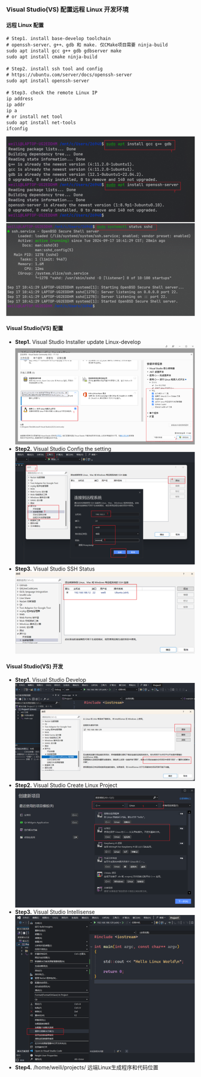 ### Visual Studio(VS) 配置远程 Linux 开发环境

#### 远程 Linux 配置

```shell
# Step1. install base-develop toolchain
# openssh-server、g++、gdb 和 make. 仅CMake项目需要 ninja-build
sudo apt install gcc g++ gdb gdbserver make
sudo apt install cmake ninja-build

# Step2. install ssh tool and config
# https://ubuntu.com/server/docs/openssh-server
sudo apt install openssh-server

# Step3. check the remote Linux IP 
ip address
ip addr
ip a
# or install net tool
sudo apt install net-tools
ifconfig
```

![Linux Develop](./images/LinuxDevelop.png)
![SSH Status](./images/SSH_Status.png)

#### Visual Studio(VS) 配置

- **Step1.** Visual Studio Installer update Linux-develop
![Visual Studio Installer](./images/VSInstaller.png)
- **Step2.** Visual Studio Config the setting
![Visual Studio Config](./images/VSConfig.png)
- **Step3.** Visual Studio SSH Status
![Visual Studio SSH](./images/VSSSH.png)

#### Visual Studio(VS) 开发

- **Step1.** Visual Studio Develop
![Visual Studio Project](./images/VSIntell.png)
- **Step2.** Visual Studio Create Linux Project
![Visual Studio Project](./images/VSCreate.png)
- **Step3.** Visual Studio Intellisense
![Visual Studio Project](./images/VSIntellince.png)
- **Step4.** /home/weili/projects/ 远端Linux生成程序和代码位置
